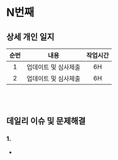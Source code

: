 # N번째
## 상세 개인 일지 
|순번|내용|작업시간
|:---:|:-----:|:-------:
|1|업데이트 및 심사제출 | 6H
|2|업데이트 및 심사제출 | 6H 


</br></br>
## 데일리 이슈 및 문제해결
### 1. 
  - 
